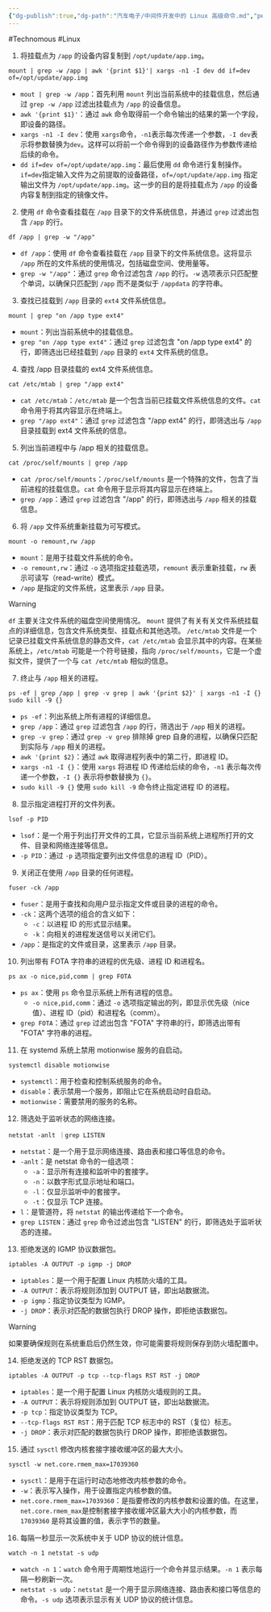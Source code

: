 ```yaml
---
{"dg-publish":true,"dg-path":"汽车电子/中间件开发中的 Linux 高级命令.md","permalink":"/汽车电子/中间件开发中的 Linux 高级命令/","created":"2023-12-13T16:10:03.000+08:00","updated":"2024-11-13T16:30:51.000+08:00"}
---
```


#Technomous #Linux 

1. 将挂载点为 `/app` 的设备内容复制到 `/opt/update/app.img`。

```
mount | grep -w /app | awk '{print $1}'| xargs -n1 -I dev dd if=dev of=/opt/update/app.img
```

- `mout | grep -w /app`：首先利用 `mount` 列出当前系统中的挂载信息，然后通过 `grep -w /app` 过滤出挂载点为 `/app` 的设备信息。
- `awk '{print $1}'`：通过 `awk` 命令取得前一个命令输出的结果的第一个字段，即设备的路径。
- `xargs -n1 -I dev`：使用 `xargs`命令，`-n1`表示每次传递一个参数，`-I dev`表示将参数替换为`dev`。这样可以将前一个命令得到的设备路径作为参数传递给后续的命令。
- `dd if=dev of=/opt/update/app.img`：最后使用 `dd` 命令进行复制操作。`if=dev`指定输入文件为之前提取的设备路径，`of=/opt/update/app.img` 指定输出文件为 `/opt/update/app.img`。这一步的目的是将挂载点为 `/app` 的设备内容复制到指定的镜像文件。

2. 使用 `df` 命令查看挂载在 `/app` 目录下的文件系统信息，并通过 `grep` 过滤出包含 `/app` 的行。

```
df /app | grep -w "/app"
```
 
- `df /app`：使用 `df` 命令查看挂载在 `/app` 目录下的文件系统信息。这将显示 `/app` 所在的文件系统的使用情况，包括磁盘空间、使用量等。
- `grep -w "/app"`：通过 `grep` 命令过滤包含 `/app` 的行。`-w` 选项表示只匹配整个单词，以确保只匹配到 `/app` 而不是类似于 `/appdata` 的字符串。

3. 查找已挂载到 `/app` 目录的 `ext4` 文件系统信息。

```
mount | grep "on /app type ext4"
```

- `mount`：列出当前系统中的挂载信息。
- `grep "on /app type ext4"`：通过 `grep` 过滤包含 "on /app type ext4" 的行，即筛选出已经挂载到 `/app` 目录的 `ext4` 文件系统的信息。

4. 查找 /app 目录挂载的 ext4 文件系统信息。

```
cat /etc/mtab | grep "/app ext4"
```

- `cat /etc/mtab`：`/etc/mtab` 是一个包含当前已挂载文件系统信息的文件。`cat` 命令用于将其内容显示在终端上。
- `grep "/app ext4"`：通过 `grep` 过滤包含 "/app ext4" 的行，即筛选出与 `/app` 目录挂载到 ext4 文件系统的信息。

5. 列出当前进程中与 /app 相关的挂载信息。

```
cat /proc/self/mounts | grep /app
```

- `cat /proc/self/mounts`：`/proc/self/mounts` 是一个特殊的文件，包含了当前进程的挂载信息。`cat` 命令用于显示将其内容显示在终端上。
- `grep /app`：通过 `grep` 过滤包含 "/app" 的行，即筛选出与 `/app` 相关的挂载信息。

6. 将 `/app` 文件系统重新挂载为可写模式。

```
mount -o remount,rw /app
```

- `mount`：是用于挂载文件系统的命令。
- `-o remount,rw`：通过 `-o` 选项指定挂载选项，`remount` 表示重新挂载，`rw` 表示可读写（read-write）模式。
- `/app` 是指定的文件系统，这里表示 `/app` 目录。

> [!WARNING]
> `df` 主要关注文件系统的磁盘空间使用情况。
> `mount` 提供了有关有关文件系统挂载点的详细信息，包含文件系统类型、挂载点和其他选项。
> `/etc/mtab` 文件是一个记录已挂载文件系统信息的静态文件，`cat /etc/mtab` 会显示其中的内容。在某些系统上，`/etc/mtab` 可能是一个符号链接，指向 `/proc/self/mounts`，它是一个虚拟文件，提供了一个与 `cat /etc/mtab` 相似的信息。

7. 终止与 `/app` 相关的进程。

```
ps -ef | grep /app | grep -v grep | awk '{print $2}' | xargs -n1 -I {} sudo kill -9 {}
```

- `ps -ef`：列出系统上所有进程的详细信息。
- `grep /app`：通过 `grep` 过滤包含 `/app` 的行，筛选出于 `/app` 相关的进程。
- `grep -v grep`：通过 `grep -v grep` 排除掉 grep 自身的进程，以确保只匹配到实际与 `/app` 相关的进程。
- `awk '{print $2}`：通过 `awk` 取得进程列表中的第二行，即进程 ID。
- `xargs -n1 -I {}`：使用 `xargs` 将进程 ID 传递给后续的命令，`-n1` 表示每次传递一个参数，`-I {}` 表示将参数替换为 `{}`。
- `sudo kill -9 {}` 使用 `sudo kill -9` 命令终止指定进程 ID 的进程。

8. 显示指定进程打开的文件列表。

```
lsof -p PID
```

- `lsof`：是一个用于列出打开文件的工具，它显示当前系统上进程所打开的文件、目录和网络连接等信息。
- `-p PID`：通过 `-p` 选项指定要列出文件信息的进程 ID（PID）。

9. 关闭正在使用 `/app` 目录的任何进程。

```
fuser -ck /app
```

- `fuser`：是用于查找和向用户显示指定文件或目录的进程的命令。
- `-ck`：这两个选项的组合的含义如下：
	- `-c`：以进程 ID 的形式显示结果。
	- `-k`：向相关的进程发送信号以关闭它们。
- `/app`：是指定的文件或目录，这里表示 `/app` 目录。

10. 列出带有 FOTA 字符串的进程的优先级、进程 ID 和进程名。

```
ps ax -o nice,pid,comm | grep FOTA
```

- `ps ax`：使用 `ps` 命令显示系统上所有进程的信息。
	- `-o nice,pid,comm`：通过 `-o` 选项指定输出的列，即显示优先级（nice 值）、进程 ID（pid）和进程名（comm）。
- `grep FOTA`：通过 `grep` 过滤出包含 "FOTA" 字符串的行，即筛选出带有 "FOTA" 字符串的进程。

11. 在 systemd 系统上禁用 motionwise 服务的自启动。

```
systemctl disable motionwise
```

- `systemctl`：用于检查和控制系统服务的命令。
- `disable`：表示禁用一个服务，即阻止它在系统启动时自启动。
- `motionwise`：需要禁用的服务的名称。

12. 筛选处于监听状态的网络连接。

```
netstat -anlt ｜grep LISTEN
```

- `netstat`：是一个用于显示网络连接、路由表和接口等信息的命令。
- `-anlt`：是 netstat 命令的一组选项：
	- `-a`：显示所有连接和监听中的套接字。
	- `-n`：以数字形式显示地址和端口。
	- `-l`：仅显示监听中的套接字。
	- `-t`：仅显示 TCP 连接。
- `l`：是管道符，将 `netstat` 的输出传递给下一个命令。
- `grep LISTEN`：通过 `grep` 命令过滤出包含 "LISTEN" 的行，即筛选处于监听状态的连接。

13. 拒绝发送的 IGMP 协议数据包。

```
iptables -A OUTPUT -p igmp -j DROP
```

- `iptables`：是一个用于配置 Linux 内核防火墙的工具。
- `-A OUTPUT`：表示将规则添加到 OUTPUT 链，即出站数据流。
- `-p igmp`：指定协议类型为 IGMP。
- `-j DROP`：表示对匹配的数据包执行 DROP 操作，即拒绝该数据包。

> [!WARNING]
> 如果要确保规则在系统重启后仍然生效，你可能需要将规则保存到防火墙配置中。

14. 拒绝发送的 TCP RST 数据包。

```
iptables -A OUTPUT -p tcp --tcp-flags RST RST -j DROP
```

- `iptables`：是一个用于配置 Linux 内核防火墙规则的工具。
- `-A OUTPUT`：表示将规则添加到 OUTPUT 链，即出站数据流。
- `-p tcp`：指定协议类型为 TCP。
- `--tcp-flags RST RST`：用于匹配 TCP 标志中的 RST（复位）标志。
- `-j DROP`：表示对匹配的数据包执行 DROP 操作，即拒绝该数据包。

15. 通过 `sysctl` 修改内核套接字接收缓冲区的最大大小。

```
sysctl -w net.core.rmem_max=17039360
```

- `sysctl`：是用于在运行时动态地修改内核参数的命令。
- `-w`：表示写入操作，用于设置指定内核参数的值。
- `net.core.rmem_max=17039360`：是指要修改的内核参数和设置的值。在这里，`net.core.rmem_max`是控制套接字接收缓冲区最大大小的内核参数，而 `17039360` 是将其设置的值，表示字节的数量。

16. 每隔一秒显示一次系统中关于 UDP 协议的统计信息。

```
watch -n 1 netstat -s udp
```

- `watch -n 1`：`watch` 命令用于周期性地运行一个命令并显示结果。`-n 1` 表示每隔一秒刷新一次。
- `netstat -s udp`：`netstat` 是一个用于显示网络连接、路由表和接口等信息的命令。`-s udp` 选项表示显示有关 UDP 协议的统计信息。